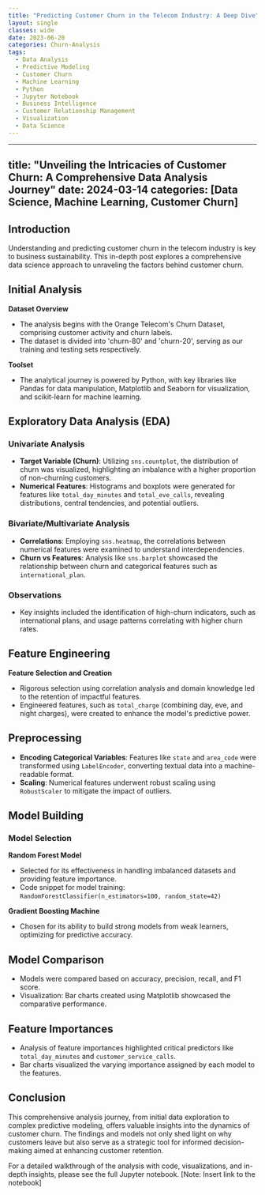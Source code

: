 ```yaml
---
title: "Predicting Customer Churn in the Telecom Industry: A Deep Dive"
layout: single
classes: wide
date: 2023-06-20
categories: Churn-Analysis
tags:
  - Data Analysis
  - Predictive Modeling
  - Customer Churn
  - Machine Learning
  - Python
  - Jupyter Notebook
  - Business Intelligence
  - Customer Relationship Management
  - Visualization
  - Data Science
---
```


---
title: "Unveiling the Intricacies of Customer Churn: A Comprehensive Data Analysis Journey"
date: 2024-03-14
categories: [Data Science, Machine Learning, Customer Churn]
---

## Introduction

Understanding and predicting customer churn in the telecom industry is key to business sustainability. This in-depth post explores a comprehensive data science approach to unraveling the factors behind customer churn.

## Initial Analysis

**Dataset Overview**

- The analysis begins with the Orange Telecom's Churn Dataset, comprising customer activity and churn labels.
- The dataset is divided into 'churn-80' and 'churn-20', serving as our training and testing sets respectively.

**Toolset**

- The analytical journey is powered by Python, with key libraries like Pandas for data manipulation, Matplotlib and Seaborn for visualization, and scikit-learn for machine learning.

## Exploratory Data Analysis (EDA)

### Univariate Analysis

- **Target Variable (Churn)**: Utilizing `sns.countplot`, the distribution of churn was visualized, highlighting an imbalance with a higher proportion of non-churning customers.
- **Numerical Features**: Histograms and boxplots were generated for features like `total_day_minutes` and `total_eve_calls`, revealing distributions, central tendencies, and potential outliers.

### Bivariate/Multivariate Analysis

- **Correlations**: Employing `sns.heatmap`, the correlations between numerical features were examined to understand interdependencies.
- **Churn vs Features**: Analysis like `sns.barplot` showcased the relationship between churn and categorical features such as `international_plan`.

### Observations

- Key insights included the identification of high-churn indicators, such as international plans, and usage patterns correlating with higher churn rates.

## Feature Engineering

**Feature Selection and Creation**

- Rigorous selection using correlation analysis and domain knowledge led to the retention of impactful features.
- Engineered features, such as `total_charge` (combining day, eve, and night charges), were created to enhance the model's predictive power.

## Preprocessing

- **Encoding Categorical Variables**: Features like `state` and `area_code` were transformed using `LabelEncoder`, converting textual data into a machine-readable format.
- **Scaling**: Numerical features underwent robust scaling using `RobustScaler` to mitigate the impact of outliers.

## Model Building

### Model Selection

**Random Forest Model**

- Selected for its effectiveness in handling imbalanced datasets and providing feature importance.
- Code snippet for model training: `RandomForestClassifier(n_estimators=100, random_state=42)`

**Gradient Boosting Machine**

- Chosen for its ability to build strong models from weak learners, optimizing for predictive accuracy.

## Model Comparison

- Models were compared based on accuracy, precision, recall, and F1 score.
- Visualization: Bar charts created using Matplotlib showcased the comparative performance.

## Feature Importances

- Analysis of feature importances highlighted critical predictors like `total_day_minutes` and `customer_service_calls`.
- Bar charts visualized the varying importance assigned by each model to the features.

## Conclusion

This comprehensive analysis journey, from initial data exploration to complex predictive modeling, offers valuable insights into the dynamics of customer churn. The findings and models not only shed light on why customers leave but also serve as a strategic tool for informed decision-making aimed at enhancing customer retention.

For a detailed walkthrough of the analysis with code, visualizations, and in-depth insights, please see the full Jupyter notebook. [Note: Insert link to the notebook]
